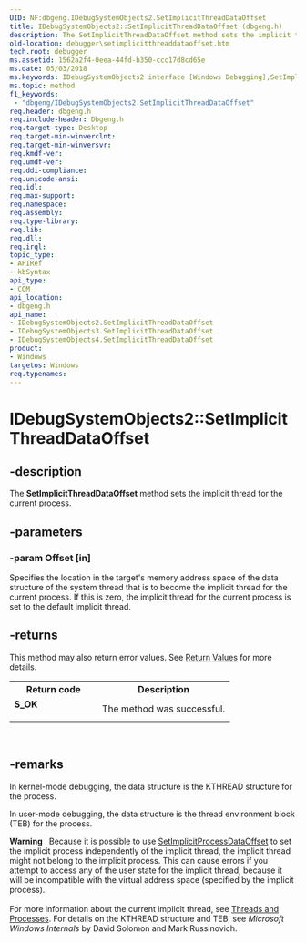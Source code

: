 ```yaml
---
UID: NF:dbgeng.IDebugSystemObjects2.SetImplicitThreadDataOffset
title: IDebugSystemObjects2::SetImplicitThreadDataOffset (dbgeng.h)
description: The SetImplicitThreadDataOffset method sets the implicit thread for the current process.
old-location: debugger\setimplicitthreaddataoffset.htm
tech.root: debugger
ms.assetid: 1562a2f4-0eea-44fd-b350-ccc17d8cd65e
ms.date: 05/03/2018
ms.keywords: IDebugSystemObjects2 interface [Windows Debugging],SetImplicitThreadDataOffset method, IDebugSystemObjects2.SetImplicitThreadDataOffset, IDebugSystemObjects2::SetImplicitThreadDataOffset, IDebugSystemObjects3 interface [Windows Debugging],SetImplicitThreadDataOffset method, IDebugSystemObjects3::SetImplicitThreadDataOffset, IDebugSystemObjects4 interface [Windows Debugging],SetImplicitThreadDataOffset method, IDebugSystemObjects4::SetImplicitThreadDataOffset, IDebugSystemObjects_d78e5ee9-b18c-47a0-9987-41923aaa1aaf.xml, SetImplicitThreadDataOffset, SetImplicitThreadDataOffset method [Windows Debugging], SetImplicitThreadDataOffset method [Windows Debugging],IDebugSystemObjects2 interface, SetImplicitThreadDataOffset method [Windows Debugging],IDebugSystemObjects3 interface, SetImplicitThreadDataOffset method [Windows Debugging],IDebugSystemObjects4 interface, dbgeng/IDebugSystemObjects2::SetImplicitThreadDataOffset, dbgeng/IDebugSystemObjects3::SetImplicitThreadDataOffset, dbgeng/IDebugSystemObjects4::SetImplicitThreadDataOffset, debugger.setimplicitthreaddataoffset
ms.topic: method
f1_keywords:
 - "dbgeng/IDebugSystemObjects2.SetImplicitThreadDataOffset"
req.header: dbgeng.h
req.include-header: Dbgeng.h
req.target-type: Desktop
req.target-min-winverclnt: 
req.target-min-winversvr: 
req.kmdf-ver: 
req.umdf-ver: 
req.ddi-compliance: 
req.unicode-ansi: 
req.idl: 
req.max-support: 
req.namespace: 
req.assembly: 
req.type-library: 
req.lib: 
req.dll: 
req.irql: 
topic_type:
- APIRef
- kbSyntax
api_type:
- COM
api_location:
- dbgeng.h
api_name:
- IDebugSystemObjects2.SetImplicitThreadDataOffset
- IDebugSystemObjects3.SetImplicitThreadDataOffset
- IDebugSystemObjects4.SetImplicitThreadDataOffset
product:
- Windows
targetos: Windows
req.typenames: 
---
```


# IDebugSystemObjects2::SetImplicitThreadDataOffset


## -description


The <b>SetImplicitThreadDataOffset</b> method sets the implicit thread for the current process.


## -parameters




### -param Offset [in]

Specifies the location in the target's memory address space of the data structure of the system thread that is to become the implicit thread for the current process.  If this is zero, the implicit thread for the current process is set to the default implicit thread.


## -returns



This method may also return error values.  See <a href="https://docs.microsoft.com/windows-hardware/drivers/debugger/hresult-values">Return Values</a> for more details.

<table>
<tr>
<th>Return code</th>
<th>Description</th>
</tr>
<tr>
<td width="40%">
<dl>
<dt><b>S_OK</b></dt>
</dl>
</td>
<td width="60%">
The method was successful.

</td>
</tr>
</table>
 




## -remarks



In kernel-mode debugging, the data structure is the KTHREAD structure for the process.

In user-mode debugging, the data structure is the thread environment block (TEB) for the process.

<div class="alert"><b>Warning</b>    Because it is possible to use <a href="https://docs.microsoft.com/windows-hardware/drivers/ddi/content/dbgeng/nf-dbgeng-idebugsystemobjects4-setimplicitprocessdataoffset">SetImplicitProcessDataOffset</a> to set the implicit process independently of the implicit thread, the implicit thread might not belong to the implicit process.  This can cause errors if you attempt to access any of the user state for the implicit thread, because it will be incompatible with the virtual address space (specified by the implicit process).</div>
<div> </div>
For more information about the current implicit thread, see <a href="https://docs.microsoft.com/windows-hardware/drivers/debugger/threads-and-processes">Threads and Processes</a>.  For details on the KTHREAD structure and TEB, see <i>Microsoft Windows Internals</i> by David Solomon and Mark Russinovich.



